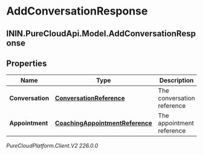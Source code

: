 # AddConversationResponse

## ININ.PureCloudApi.Model.AddConversationResponse

## Properties

|Name | Type | Description | Notes|
|------------ | ------------- | ------------- | -------------|
| **Conversation** | [**ConversationReference**](ConversationReference) | The conversation reference | [optional] |
| **Appointment** | [**CoachingAppointmentReference**](CoachingAppointmentReference) | The appointment reference | [optional] |



_PureCloudPlatform.Client.V2 226.0.0_
